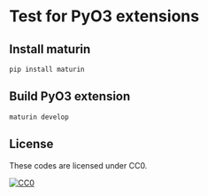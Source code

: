 # Test for PyO3 extensions

Install maturin
----------------

```
pip install maturin
```

Build PyO3 extension
--------------------

```
maturin develop
```

License
-------

These codes are licensed under CC0.

[![CC0](http://i.creativecommons.org/p/zero/1.0/88x31.png "CC0")](http://creativecommons.org/publicdomain/zero/1.0/deed.ja)
